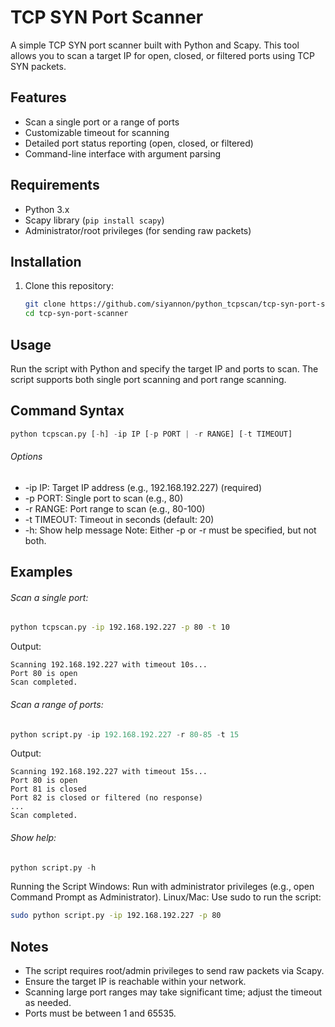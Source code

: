 # TCP SYN Port Scanner

A simple TCP SYN port scanner built with Python and Scapy. This tool allows you to scan a target IP for open, closed, or filtered ports using TCP SYN packets.

## Features

- Scan a single port or a range of ports
- Customizable timeout for scanning
- Detailed port status reporting (open, closed, or filtered)
- Command-line interface with argument parsing

## Requirements

- Python 3.x
- Scapy library (`pip install scapy`)
- Administrator/root privileges (for sending raw packets)

## Installation

1. Clone this repository:
   ```bash
   git clone https://github.com/siyannon/python_tcpscan/tcp-syn-port-scanner.git
   cd tcp-syn-port-scanner
   ```

## Usage
Run the script with Python and specify the target IP and ports to scan. The script supports both single port scanning and port range scanning.

## Command Syntax
```python
python tcpscan.py [-h] -ip IP [-p PORT | -r RANGE] [-t TIMEOUT]
```
###### Options
- -ip IP: Target IP address (e.g., 192.168.192.227) (required)
- -p PORT: Single port to scan (e.g., 80)
- -r RANGE: Port range to scan (e.g., 80-100)
- -t TIMEOUT: Timeout in seconds (default: 20)
- -h: Show help message
Note: Either -p or -r must be specified, but not both.

## Examples
###### Scan a single port:
```bash
python tcpscan.py -ip 192.168.192.227 -p 80 -t 10
```
Output:
```
Scanning 192.168.192.227 with timeout 10s...
Port 80 is open
Scan completed.
```
###### Scan a range of ports:
```python
python script.py -ip 192.168.192.227 -r 80-85 -t 15
```
Output:
```
Scanning 192.168.192.227 with timeout 15s...
Port 80 is open
Port 81 is closed
Port 82 is closed or filtered (no response)
...
Scan completed.
```
###### Show help:
```python
python script.py -h
```
Running the Script
Windows: Run with administrator privileges (e.g., open Command Prompt as Administrator).
Linux/Mac: Use sudo to run the script:
```bash
sudo python script.py -ip 192.168.192.227 -p 80
```
## Notes
- The script requires root/admin privileges to send raw packets via Scapy.
- Ensure the target IP is reachable within your network.
- Scanning large port ranges may take significant time; adjust the timeout as needed.
- Ports must be between 1 and 65535.
